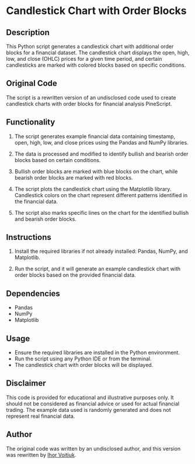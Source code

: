# Candlestick Chart with Order Blocks

## Description

This Python script generates a candlestick chart with additional order blocks for a financial dataset. The candlestick chart displays the open, high, low, and close (OHLC) prices for a given time period, and certain candlesticks are marked with colored blocks based on specific conditions.

## Original Code

The script is a rewritten version of an undisclosed code used to create candlestick charts with order blocks for financial analysis PineScript.

## Functionality

1. The script generates example financial data containing timestamp, open, high, low, and close prices using the Pandas and NumPy libraries.

2. The data is processed and modified to identify bullish and bearish order blocks based on certain conditions.

3. Bullish order blocks are marked with blue blocks on the chart, while bearish order blocks are marked with red blocks.

4. The script plots the candlestick chart using the Matplotlib library. Candlestick colors on the chart represent different patterns identified in the financial data.

5. The script also marks specific lines on the chart for the identified bullish and bearish order blocks.

## Instructions

1. Install the required libraries if not already installed: Pandas, NumPy, and Matplotlib.

2. Run the script, and it will generate an example candlestick chart with order blocks based on the provided financial data.

## Dependencies

- Pandas
- NumPy
- Matplotlib

## Usage

- Ensure the required libraries are installed in the Python environment.
- Run the script using any Python IDE or from the terminal.
- The candlestick chart with order blocks will be displayed.

## Disclaimer

This code is provided for educational and illustrative purposes only. It should not be considered as financial advice or used for actual financial trading. The example data used is randomly generated and does not represent real financial data.

## Author

The original code was written by an undisclosed author, and this version was rewritten by [Ihor Voitiuk](https://github.com/ihor-vt).
